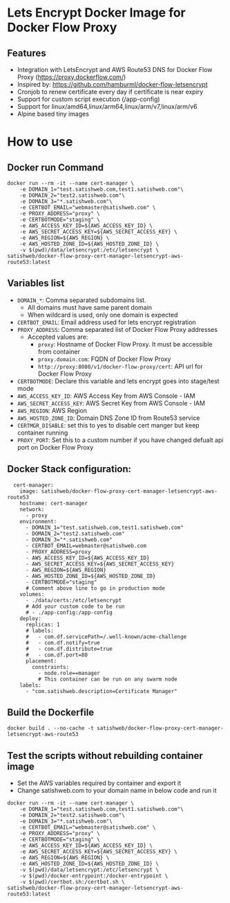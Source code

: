 # Lets Encrypt Docker Image for Docker Flow Proxy

## Features
- Integration with LetsEncrypt and AWS Route53 DNS for Docker Flow Proxy (https://proxy.dockerflow.com/)
- Inspired by: https://github.com/hamburml/docker-flow-letsencrypt
- Cronjob to renew certificate every day if certificate is near expiry
- Support for custom script execution (/app-config)
- Support for linux/amd64,linux/arm64,linux/arm/v7,linux/arm/v6
- Alpine based tiny images

# How to use
## Docker run Command
```
docker run --rm -it --name cert-manager \
    -e DOMAIN_1="test.satishweb.com,test1.satishweb.com"\
    -e DOMAIN_2="test2.satishweb.com"\
    -e DOMAIN_3="*.satishweb.com"\
    -e CERTBOT_EMAIL="webmaster@satishweb.com" \
    -e PROXY_ADDRESS="proxy" \
    -e CERTBOTMODE="staging" \
    -e AWS_ACCESS_KEY_ID=${AWS_ACCESS_KEY_ID} \
    -e AWS_SECRET_ACCESS_KEY=${AWS_SECRET_ACCESS_KEY} \
    -e AWS_REGION=${AWS_REGION} \
    -e AWS_HOSTED_ZONE_ID=${AWS_HOSTED_ZONE_ID} \
    -v $(pwd)/data/letsencrypt:/etc/letsencrypt \
satishweb/docker-flow-proxy-cert-manager-letsencrypt-aws-route53:latest
```

## Variables list
- `DOMAIN_*`: Comma separated subdomains list.
  - All domains must have same parent domain
  - When wildcard is used, only one domain is expected
- `CERTBOT_EMAIL`: Email address used for lets encrypt registration
- `PROXY_ADDRESS`: Comma separated list of Docker Flow Proxy addresses
  - Accepted values are:
    - `proxy`: Hostname of Docker Flow Proxy. It must be accessible from container
    - `proxy.domain.com`: FQDN of Docker Flow Proxy
    - `http://proxy:8080/v1/docker-flow-proxy/cert`: API url for Docker Flow Proxy
- `CERTBOTMODE`: Declare this variable and lets encrypt goes into stage/test mode
- `AWS_ACCESS_KEY_ID`: AWS Access Key from AWS Console - IAM
- `AWS_SECRET_ACCESS_KEY`: AWS Secret Key from AWS Console - IAM
- `AWS_REGION`: AWS Region
- `AWS_HOSTED_ZONE_ID`: Domain DNS Zone ID from Route53 service
- `CERTMGR_DISABLE`: set this to yes to disable cert manger but keep container running
- `PROXY_PORT`: Set this to a custom number if you have changed defualt api port on Docker Flow Proxy

## Docker Stack configuration:

```
  cert-manager:
    image: satishweb/docker-flow-proxy-cert-manager-letsencrypt-aws-route53
    hostname: cert-manager
    network:
      - proxy
    environment:
      - DOMAIN_1="test.satishweb.com,test1.satishweb.com"
      - DOMAIN_2="test2.satishweb.com"
      - DOMAIN_3="*.satishweb.com"
      - CERTBOT_EMAIL=webmaster@satishweb.com
      - PROXY_ADDRESS=proxy
      - AWS_ACCESS_KEY_ID=${AWS_ACCESS_KEY_ID}
      - AWS_SECRET_ACCESS_KEY=${AWS_SECRET_ACCESS_KEY}
      - AWS_REGION=${AWS_REGION}
      - AWS_HOSTED_ZONE_ID=${AWS_HOSTED_ZONE_ID}
      - CERTBOTMODE="staging"
      # Comment above line to go in production mode
    volumes:
      - ./data/certs:/etc/letsencrypt
      # Add your custom code to be run 
      # - ./app-config:/app-config
    deploy:
      replicas: 1
      # labels:
      #   - com.df.servicePath=/.well-known/acme-challenge
      #   - com.df.notify=true
      #   - com.df.distribute=true
      #   - com.df.port=80
      placement:
        constraints:
          - node.role==manager
          # This container can be run on any swarm node
    labels:
      - "com.satishweb.description=Certificate Manager"
```

## Build the Dockerfile
```
docker build . --no-cache -t satishweb/docker-flow-proxy-cert-manager-letsencrypt-aws-route53
```

## Test the scripts without rebuilding container image
- Set the AWS variables required by container and export it
- Change satishweb.com to your domain name in below code and run it
```
docker run --rm -it --name cert-manager \
    -e DOMAIN_1="test.satishweb.com,test1.satishweb.com"\
    -e DOMAIN_2="test2.satishweb.com"\
    -e DOMAIN_3="*.satishweb.com"\
    -e CERTBOT_EMAIL="webmaster@satishweb.com" \
    -e PROXY_ADDRESS="proxy" \
    -e CERTBOTMODE="staging" \
    -e AWS_ACCESS_KEY_ID=${AWS_ACCESS_KEY_ID} \
    -e AWS_SECRET_ACCESS_KEY=${AWS_SECRET_ACCESS_KEY} \
    -e AWS_REGION=${AWS_REGION} \
    -e AWS_HOSTED_ZONE_ID=${AWS_HOSTED_ZONE_ID} \
    -v $(pwd)/data/letsencrypt:/etc/letsencrypt \
    -v $(pwd)/docker-entrypoint:/docker-entrypoint \
    -v $(pwd)/certbot.sh:/certbot.sh \
satishweb/docker-flow-proxy-cert-manager-letsencrypt-aws-route53:latest
```